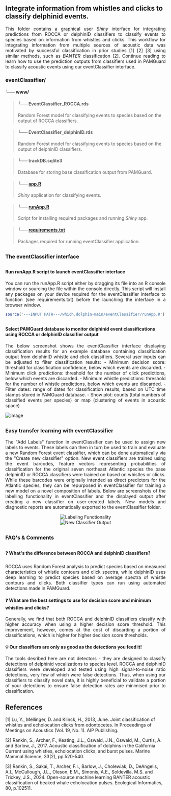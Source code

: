 
## Integrate information from whistles and clicks to classify delphinid events.
<p align="justify">
This folder contains a graphical user <em>Shiny</em> interface for integrating predictions from ROCCA or delphinID classifiers to classify events to species based on information from  whistles and clicks. This workflow for integrating information from multiple sources of acoustic data was motivated by successful classification in prior studies [1] [2] [3] using similar methods, such as <em>BANTER</em> classification [2]. Continue reading to learn how to use the prediction outputs from classifiers used in PAMGuard to classify acoustic events using our eventClassifier interface.
</p>

### eventClassifier/

#### └── www/

> #### └── EventClassifier_ROCCA.rds
> Random Forest model for classifying events to species based on the output of ROCCA classifiers.

> #### └── EventClassifier_delphinID.rds
> Random Forest model for classifying events to species based on the output of delphinID classifiers.

> #### └── trackDB.sqlite3
> Database for storing base classification output from PAMGuard.

> #### └── [app.R](https://github.com/tristankleyn/which.dolphin/blob/main/eventClassifier/app.R)
> _Shiny_ application for classifying events. 

> #### └── [runApp.R](https://github.com/tristankleyn/which.dolphin/blob/main/eventClassifier/runApp.R)
> Script for installing required packages and running _Shiny_ app.

> #### └── [requirements.txt](https://github.com/tristankleyn/which.dolphin/blob/main/eventClassifier/requirements.txt)
> Packages required for running eventClassifier application.

##
### The eventClassifier interface
##
#### Run runApp.R script to launch eventClassifier interface
<p align="justify">
You can run the runApp.R script either by dragging its file into an R console window or sourcing the file within the console directly. This script will install any packages on your device required for the eventClassifier interface to function (see requirements.txt) before the launching the interface in a browser window.
</p>

```R
source('---INPUT PATH---/which.dolphin-main/eventClassifier/runApp.R')
```
##
#### Select PAMGuard database to monitor delphinid event classifications using ROCCA or delphinID classifier output
<p align="justify">
The below screenshot shows the eventClassifier interface displaying classification results for an example database containing classification output from delphinID whistle and click classifiers. Several user inputs can be adjusted to filter classification results:
  - Minimum decision score: threshold for classification confidence, below which events are discarded.
  - Minimum click predictions: threshold for the number of click predictions, below which events are discarded.
  - Minimum whistle predictions: threshold for the number of whistle predictions, below which events are discarded.
  - Filter dates: range of dates for classification results, based on UTC time stamps stored in PAMGuard database.
  - Show plot: counts (total numbers of classified events per species) or map (clustering of events in acoustic space)
</p>

![image](https://github.com/user-attachments/assets/8b687701-01e4-4435-89a0-f44bfa621478)



##

### Easy transfer learning with eventClassifier
<p align="justify">
The "Add Labels" function in eventClassifier can be used to assign new labels to events. These labels can then in turn be used to train and evaluate a new Random Forest event classifier, which can be done automatically via the "Create new classifier" option. New event classifiers are trained using the event barcodes, feature vectors representing probabilities of classification for the original seven northeast Atlantic species the base delphinID or ROCCA classifiers were trained on based on whistles or clicks. While these barcodes were originally intended as direct predictors for the Atlantic species, they can be repurposed in eventClassifier for training a new model on a novel composition of labels. Below are screenshots of the labelling functionality in eventClassifier and the displayed output after creating a new classifier on user-created labels. New models and diagnostic reports are automatically exported to the eventClassifier folder.
</p>

<div align="center">
  <img src="https://github.com/user-attachments/assets/4d3f159a-26e2-4239-a3e6-ce1c0f12667c" alt="Labeling Functionality">
</div>

<div align="center">
  <img src="https://github.com/user-attachments/assets/0e44e883-58c5-494a-8546-7f73cb9b34f9" alt="New Classifier Output">
</div>

  
##
### FAQ's & Comments
##
#### ❓ What's the difference between ROCCA and delphinID classifiers? 
<p align="justify">
ROCCA uses Random Forest analysis to predict species based on measured characteristics of whistle contours and click spectra, while delphinID uses deep learning to predict species based on average spectra of whistle contours and clicks. Both classifier types can run using automated detections made in PAMGuard.
</p>

#### ❓ What are the best settings to use for decision score and minimum whistles and clicks?
<p align="justify">
Generally, we find that both ROCCA and delphinID classifiers classify with higher accuracy when using a higher decision score threshold. This improvement, however, comes at the cost of discarding a portion of classifications, which is higher for higher decision score thresholds. 
</p>

#### 💡 Our classifiers are only as good as the detections you feed it!
<p align="justify">
The tools desribed here are not detectors - they are designed to classify detections of delphinid vocalizations to species level. ROCCA and delphinID classifiers were developed and tested using high signal-to-noise ratio detections, very few of which were false detections. Thus, when using our classifiers to classify novel data, it is highly beneficial to validate a portion of your detections to ensure false detection rates are minimised prior to classification.
</p>




## References

[1] Lu, Y., Mellinger, D. and Klinck, H., 2013, June. Joint classification of whistles and echolocation clicks from odontocetes. In Proceedings of Meetings on Acoustics (Vol. 19, No. 1). AIP Publishing.

[2] Rankin, S., Archer, F., Keating, J.L., Oswald, J.N., Oswald, M., Curtis, A. and Barlow, J., 2017. Acoustic classification of dolphins in the California Current using whistles, echolocation clicks, and burst pulses. Marine Mammal Science, 33(2), pp.520-540.

[3] Rankin, S., Sakai, T., Archer, F.I., Barlow, J., Cholewiak, D., DeAngelis, A.I., McCullough, J.L., Oleson, E.M., Simonis, A.E., Soldevilla, M.S. and Trickey, J.S., 2024. Open-source machine learning BANTER acoustic classification of beaked whale echolocation pulses. Ecological Informatics, 80, p.102511.


